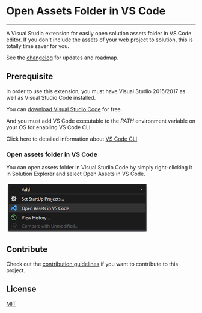 # Open Assets Folder in VS Code
-------------------------------------------------
A Visual Studio extension for easily open solution assets folder in VS Code editor.
If you don't include the assets of your web project to solution, this is totally time saver for you.

See the [changelog](CHANGELOG.md) for updates and roadmap.

## Prerequisite
In order to use this extension, you must have Visual Studio 2015/2017 as well as Visual Studio Code installed.

You can
[download Visual Studio Code](https://code.visualstudio.com/)
for free.

And you must add VS Code executable to the *PATH* environment variable on your OS for enabling VS Code CLI.

Click here to detailed information about
[VS Code CLI](https://code.visualstudio.com/docs/editor/command-line)

### Open assets folder in VS Code

You can open assets folder in Visual Studio Code by simply right-clicking it in Solution Explorer and select Open Assets in VS Code.

![Open assets folder in VS Code](assets/context-menu.png)

## Contribute
Check out the [contribution guidelines](CONTRIBUTING.md)
if you want to contribute to this project.

## License
[MIT](LICENSE)